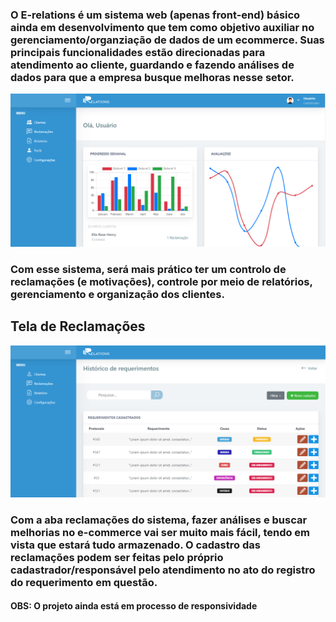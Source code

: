 <h3>O E-relations é um sistema web (apenas front-end) básico ainda em desenvolvimento que tem como objetivo auxiliar no gerenciamento/organziação de dados de um ecommerce. Suas principais funcionalidades estão direcionadas para atendimento ao cliente, guardando e fazendo análises de dados para que a empresa busque melhoras nesse setor.</h3>
<img src="https://github.com/thayanemenezes/E-relations/blob/main/assets/print-1.png">
<h3> Com esse sistema, será mais prático ter um controlo de reclamações (e motivações), controle por meio de relatórios, gerenciamento e organização dos clientes. </h3>
<h2>Tela de Reclamações</h2>
<img src="https://github.com/thayanemenezes/E-relations/blob/main/assets/print-2.png">
<h3> Com a aba reclamações do sistema, fazer análises e buscar melhorias no e-commerce vai ser muito mais fácil, tendo em vista que estará tudo armazenado. O cadastro das reclamações podem ser feitas pelo próprio cadastrador/responsável pelo atendimento no ato do registro do requerimento em questão.</h3>
<h4>OBS: O projeto ainda está em processo de responsividade</h4>

